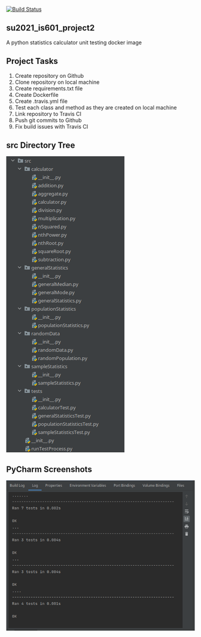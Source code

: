 [![Build Status](https://travis-ci.com/nickeita/su2021_is601_project2.svg?branch=main)](https://travis-ci.com/nickeita/su2021_is601_project2)


## su2021_is601_project2

A python statistics calculator unit testing docker image

## Project Tasks
  1. Create repository on Github
  2. Clone repository on local machine
  3. Create requirements.txt file
  4. Create Dockerfile
  5. Create .travis.yml file
  6. Test each class and method as they are created on local machine
  7. Link repository to Travis CI
  8. Push git commits to Github
  9. Fix build issues with Travis CI

## src Directory Tree
![Project Directory Tree](/images/06-src-directory-tree.png)

## PyCharm Screenshots
![Sucessful Tests](/images/05-added-new-tests.png)
